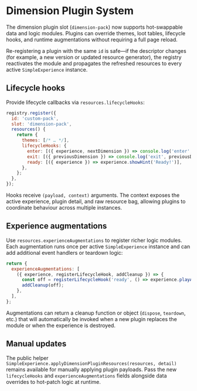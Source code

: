 # Dimension Plugin System

The dimension plugin slot (`dimension-pack`) now supports hot-swappable data and logic
modules. Plugins can override themes, loot tables, lifecycle hooks, and runtime
augmentations without requiring a full page reload.

Re-registering a plugin with the same `id` is safe—if the descriptor changes
(for example, a new version or updated resource generator), the registry
reactivates the module and propagates the refreshed resources to every active
`SimpleExperience` instance.

## Lifecycle hooks

Provide lifecycle callbacks via `resources.lifecycleHooks`:

```js
registry.register({
  id: 'custom-pack',
  slot: 'dimension-pack',
  resources() {
    return {
      themes: [/* … */],
      lifecycleHooks: {
        enter: [({ experience, nextDimension }) => console.log('enter', nextDimension?.id)],
        exit: [({ previousDimension }) => console.log('exit', previousDimension?.id)],
        ready: [({ experience }) => experience.showHint('Ready!')],
      },
    };
  },
});
```

Hooks receive `(payload, context)` arguments. The context exposes the active
experience, plugin detail, and raw resource bag, allowing plugins to coordinate
behaviour across multiple instances.

## Experience augmentations

Use `resources.experienceAugmentations` to register richer logic modules. Each
augmentation runs once per active `SimpleExperience` instance and can add
additional event handlers or teardown logic:

```js
return {
  experienceAugmentations: [
    ({ experience, registerLifecycleHook, addCleanup }) => {
      const off = registerLifecycleHook('ready', () => experience.playAudioCue('arrival'));
      addCleanup(off);
    },
  ],
};
```

Augmentations can return a cleanup function or object (`dispose`, `teardown`,
etc.) that will automatically be invoked when a new plugin replaces the module
or when the experience is destroyed.

## Manual updates

The public helper `SimpleExperience.applyDimensionPluginResources(resources, detail)`
remains available for manually applying plugin payloads. Pass the new `lifecycleHooks`
and `experienceAugmentations` fields alongside data overrides to hot-patch logic at
runtime.
